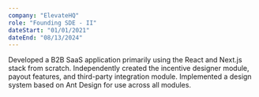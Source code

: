 ```yaml
---
company: "ElevateHQ"
role: "Founding SDE - II"
dateStart: "01/01/2021"
dateEnd: "08/13/2024"
---
```


Developed a B2B SaaS application primarily using the React and Next.js stack from scratch. Independently created the incentive designer module, payout features, and third-party integration module. Implemented a design system based on Ant Design for use across all modules.